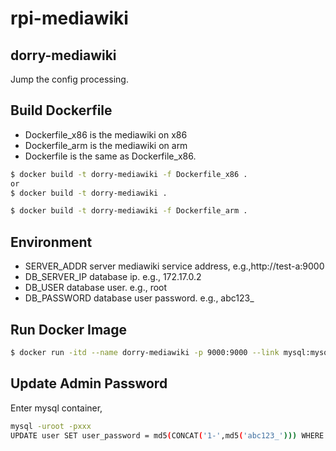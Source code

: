 # rpi-mediawiki
## dorry-mediawiki
Jump the config processing.

## Build Dockerfile
* Dockerfile_x86 is the mediawiki on x86
* Dockerfile_arm is the mediawiki on arm
* Dockerfile is the same as Dockerfile_x86.

```bash
$ docker build -t dorry-mediawiki -f Dockerfile_x86 .
or
$ docker build -t dorry-mediawiki .
```


```bash
$ docker build -t dorry-mediawiki -f Dockerfile_arm .
```

## Environment
* SERVER_ADDR           server mediawiki service address, e.g.,http://test-a:9000
* DB_SERVER_IP          database ip. e.g., 172.17.0.2
* DB_USER               database user. e.g., root
* DB_PASSWORD           database user password. e.g., abc123_

## Run Docker Image
```bash
$ docker run -itd --name dorry-mediawiki -p 9000:9000 --link mysql:mysql --privileged dorry-mediawiki
```
## Update Admin Password
Enter mysql container,
```bash
mysql -uroot -pxxx
UPDATE user SET user_password = md5(CONCAT('1-',md5('abc123_'))) WHERE user_id=1;
```
